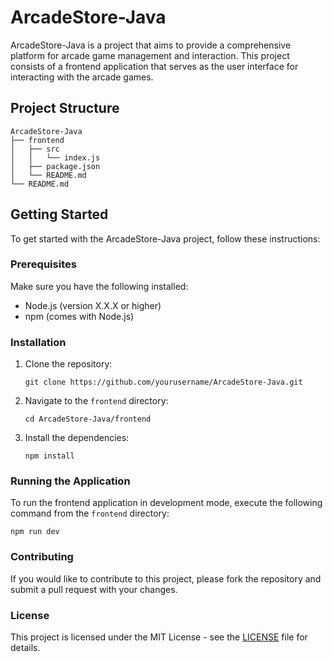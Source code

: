 # ArcadeStore-Java

ArcadeStore-Java is a project that aims to provide a comprehensive platform for arcade game management and interaction. This project consists of a frontend application that serves as the user interface for interacting with the arcade games.

## Project Structure

```
ArcadeStore-Java
├── frontend
│   ├── src
│   │   └── index.js
│   ├── package.json
│   └── README.md
└── README.md
```

## Getting Started

To get started with the ArcadeStore-Java project, follow these instructions:

### Prerequisites

Make sure you have the following installed:

- Node.js (version X.X.X or higher)
- npm (comes with Node.js)

### Installation

1. Clone the repository:
   ```
   git clone https://github.com/yourusername/ArcadeStore-Java.git
   ```
2. Navigate to the `frontend` directory:
   ```
   cd ArcadeStore-Java/frontend
   ```
3. Install the dependencies:
   ```
   npm install
   ```

### Running the Application

To run the frontend application in development mode, execute the following command from the `frontend` directory:

```
npm run dev
```

### Contributing

If you would like to contribute to this project, please fork the repository and submit a pull request with your changes.

### License

This project is licensed under the MIT License - see the [LICENSE](LICENSE) file for details.